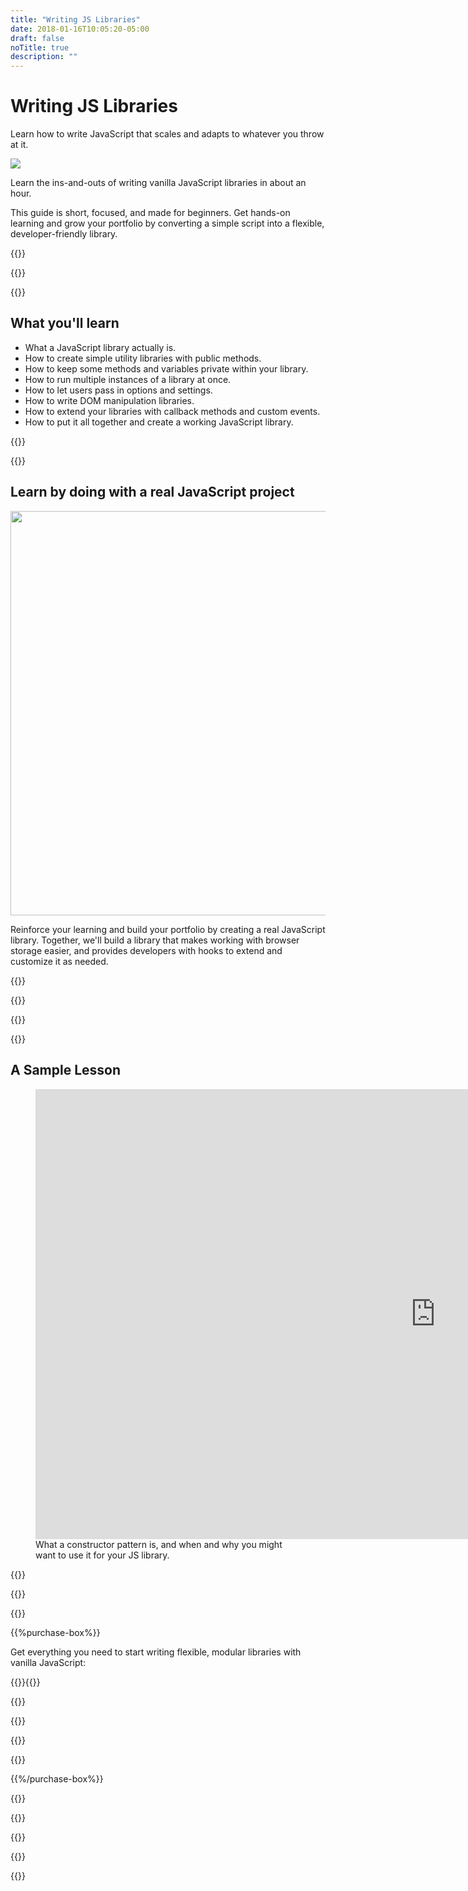 ```yaml
---
title: "Writing JS Libraries"
date: 2018-01-16T10:05:20-05:00
draft: false
noTitle: true
description: ""
---
```


<h1 class="no-padding-top no-margin-bottom h5 text-sans">Writing JS Libraries</h1>
<p><span class="text-xlarge text-serif">Learn how to write JavaScript that scales and adapts to whatever you throw at it.</span></p>

<img class="img-center img-hero" src="/img/guides/writing-libraries.png">

<span class="text-large">Learn the ins-and-outs of writing vanilla JavaScript libraries in about an hour.</span>

This guide is short, focused, and made for beginners. Get hands-on learning and grow your portfolio by converting a simple script into a flexible, developer-friendly library.

{{<cta for="guide">}}

<div class="padding-bottom-small">{{<pricing-link>}}</div>

{{<guide-used-by>}}

## What you'll learn

- What a JavaScript library actually is.
- How to create simple utility libraries with public methods.
- How to keep some methods and variables private within your library.
- How to run multiple instances of a library at once.
- How to let users pass in options and settings.
- How to write DOM manipulation libraries.
- How to extend your libraries with callback methods and custom events.
- How to put it all together and create a working JavaScript library.

{{<guide-formats>}}

{{<testimonial-group group="learn">}}

## Learn by doing with a real JavaScript project

<p class="no-margin-bottom"><img src="/img/projects/writing-js-libraries.png" alt="" width="1080" height="647" class="no-margin-bottom img-center"></p>

Reinforce your learning and build your portfolio by creating a real JavaScript library. Together, we'll build a library that makes working with browser storage easier, and provides developers with hooks to extend and customize it as needed.

{{<bonuses>}}

{{<pricing-link>}}

{{<testimonial-group group="slack">}}

{{<guide-skills>}}

## A Sample Lesson

<figure>
	<div class="fluid-vids no-margin-bottom"><iframe src="https://player.vimeo.com/video/533794581?badge=0&amp;autopause=0&amp;player_id=0&amp;app_id=58479" width="1280" height="720" frameborder="0" allow="autoplay; fullscreen; picture-in-picture" allowfullscreen></iframe></div>
	<figcaption>What a constructor pattern is, and when and why you might want to use it for your JS library.</figcaption>
</figure>

{{<sample>}}

{{<guide-money-back>}}

{{<guide-about-me>}}

{{%purchase-box%}}

Get everything you need to start writing flexible, modular libraries with vanilla JavaScript:

{{<purchase-summary>}}{{</purchase-summary>}}

{{<cta for="guide-buy">}}

{{<purchase-link product="writingPlugins">}}

{{<purchase-upsell upsell="advanced">}}

{{<sales-numbers>}}

{{%/purchase-box%}}

{{<testimonial-group group="purchase">}}

{{<guide-faq>}}

{{<pricing-link>}}

{{<testimonial-group group="faq">}}

{{<not-ready-yet>}}